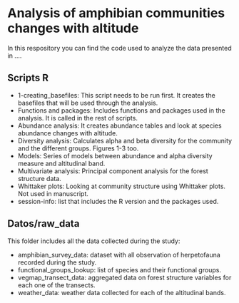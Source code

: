 # Analysis of amphibian communities changes with altitude
In this respository you can find the code used to analyze the data presented in .... 
## Scripts R
- 1-creating_basefiles: This script needs to be run first. It creates the basefiles that will be used through the analysis.
- Functions and packages: Includes functions and packages used in the analysis. It is called in the rest of scripts.
- Abundance analysis: It creates abundance tables and look at species abundance changes with altitude.
- Diversity analysis: Calculates alpha and beta diversity for the community and the different groups. Figures 1-3 too.
- Models: Series of models between abundance and alpha diversity measure and altitudinal band.
- Multivariate analysis: Principal component analysis for the forest structure data.
- Whittaker plots: Looking at community structure using Whittaker plots. Not used in manuscript.
- session-info: list that includes the R version and the packages used.

## Datos/raw_data
This folder includes all the data collected during the study:
- amphibian_survey_data: dataset with all observation of herpetofauna recorded during the study.
- functional_groups_lookup: list of species and their functional groups.
- vegmap_transect_data: aggregated data on forest structure variables for each one of the transects.
- weather_data: weather data collected for each of the altitudinal bands.
